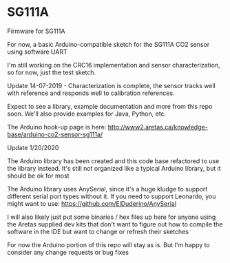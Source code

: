 # SG111A
Firmware for SG111A

For now, a basic Arduino-compatible sketch for the SG111A CO2 sensor using software UART

I'm still working on the CRC16 implementation and sensor characterization, so for now, just the test sketch. 

Update 14-07-2019 - Characterization is complete, the sensor tracks well with reference and responds well to calibration references.

Expect to see a library, example documentation and more from this repo soon. We'll also provide examples for Java, Python, etc. 

The Arduino hook-up page is here: http://www2.aretas.ca/knowledge-base/arduino-co2-sensor-sg111a/

Update 1/20/2020

The Arduino library has been created and this code base refactored to use the library instead. It's still not organized like a typical Arduino library, but it should be ok for most 

The Arduino library uses AnySerial, since it's a huge kludge to support different serial port types without it. If you need to support Leonardo, you might want to use: https://github.com/ElDuderino/AnySerial

I will also likely just put some binaries / hex files up here for anyone using the Aretas supplied dev kits that don't want to figure out how to compile the software in the IDE but want to change or refresh their sketches

For now the Arduino portion of this repo will stay as is. But I'm happy to consider any change requests or bug fixes